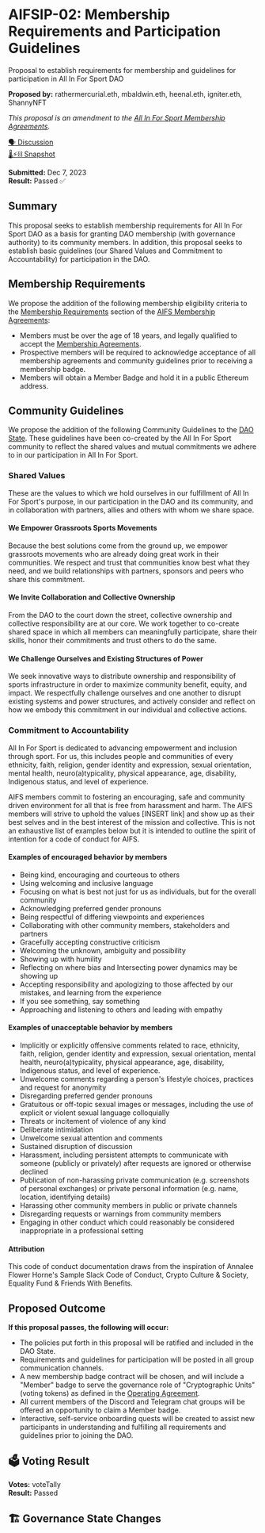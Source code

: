 # AIFSIP-02: Membership Requirements and Participation Guidelines

Proposal to establish requirements for membership and guidelines for participation in All In For Sport DAO

**Proposed by:** rathermercurial.eth, mbaldwin.eth, heenal.eth, igniter.eth, ShannyNFT

*This proposal is an amendment to the [All In For Sport Membership Agreements](https://state.allinforsport.org/policies/membership)*.

[🗣️ Discussion](https://discuss.allinforsport.org/discussion/14135-aifsip02-membership-requirements-and-participation-guidelines)  
[🌡️⚡⛓️ Snapshot](https://snapshot.org/#/allinforsport.eth/proposal/0x8f6b32a309da19028568a03c69ba0ec34e511bcf20a65283ece6448d3bb1ec15)

**Submitted:** Dec 7, 2023  
**Result:** Passed ✅

## Summary

This proposal seeks to establish membership requirements for All In For Sport DAO as a basis for granting DAO membership (with governance authority) to its community members. In addition, this proposal seeks to establish basic guidelines (our Shared Values and Commitment to Accountability) for participation in the DAO.

## Membership Requirements

We propose the addition of the following membership eligibility criteria to the [Membership Requirements](https://state.allinforsport.org/policies/membership#membership-requirements) section of the [AIFS Membership Agreements](https://state.allinforsport.org/policies/membership):

- Members must be over the age of 18 years, and legally qualified to accept the [Membership Agreements](https://state.allinforsport.org/policies/membership).
- Prospective members will be required to acknowledge acceptance of all membership agreements and community guidelines prior to receiving a membership badge.
- Members will obtain a Member Badge and hold it in a public Ethereum address.

## Community Guidelines

We propose the addition of the following Community Guidelines to the [DAO State](https://state.allinforsport.org/). These guidelines have been co-created by the All In For Sport community to reflect the shared values and mutual commitments we adhere to in our participation in All In For Sport.

### Shared Values

These are the values to which we hold ourselves in our fulfillment of All In For Sport's purpose, in our participation in the DAO and its community, and in collaboration with partners, allies and others with whom we share space.

#### We Empower Grassroots Sports Movements

Because the best solutions come from the ground up, we empower grassroots movements who are already doing great work in their communities. We respect and trust that communities know best what they need, and we build relationships with partners, sponsors and peers who share this commitment.

#### We Invite Collaboration and Collective Ownership

From the DAO to the court down the street, collective ownership and collective responsibility are at our core. We work together to co-create shared space in which all members can meaningfully participate, share their skills, honor their commitments and trust others to do the same.

#### We Challenge Ourselves and Existing Structures of Power

We seek innovative ways to distribute ownership and responsibility of sports infrastructure in order to maximize community benefit, equity, and impact. We respectfully challenge ourselves and one another to disrupt existing systems and power structures, and actively consider and reflect on how we embody this commitment in our individual and collective actions.

### Commitment to Accountability

All In For Sport is dedicated to advancing empowerment and inclusion through sport. For us, this includes people and communities of every ethnicity, faith, religion, gender identity and expression, sexual orientation, mental health, neuro(a)typicality, physical appearance, age, disability, Indigenous status, and level of experience.

AIFS members commit to fostering an encouraging, safe and community driven environment for all that is free from harassment and harm. The AIFS members will strive to uphold the values [INSERT link] and show up as their best selves and in the best interest of the mission and collective. This is not an exhaustive list of examples below but it is intended to outline the spirit of intention for a code of conduct for AIFS.

#### Examples of encouraged behavior by members

- Being kind, encouraging and courteous to others
- Using welcoming and inclusive language
- Focusing on what is best not just for us as individuals, but for the overall community
- Acknowledging preferred gender pronouns
- Being respectful of differing viewpoints and experiences
- Collaborating with other community members, stakeholders and partners
- Gracefully accepting constructive criticism
- Welcoming the unknown, ambiguity and possibility
- Showing up with humility
- Reflecting on where bias and Intersecting power dynamics may be showing up
- Accepting responsibility and apologizing to those affected by our mistakes, and learning from the experience
- If you see something, say something
- Approaching and listening to others and leading with empathy

#### Examples of unacceptable behavior by members

- Implicitly or explicitly offensive comments related to race, ethnicity, faith, religion, gender identity and expression, sexual orientation, mental health, neuro(a)typicality, physical appearance, age, disability, Indigenous status, and level of experience.
- Unwelcome comments regarding a person's lifestyle choices, practices and request for anonymity
- Disregarding preferred gender pronouns
- Gratuitous or off-topic sexual images or messages, including the use of explicit or violent sexual language colloquially
- Threats or incitement of violence of any kind
- Deliberate intimidation
- Unwelcome sexual attention and comments
- Sustained disruption of discussion
- Harassment, including persistent attempts to communicate with someone (publicly or privately) after requests are ignored or otherwise declined
- Publication of non-harassing private communication (e.g. screenshots of personal exchanges) or private personal information (e.g. name, location, identifying details)
- Harassing other community members in public or private channels
- Disregarding requests or warnings from community members
- Engaging in other conduct which could reasonably be considered inappropriate in a professional setting

#### Attribution

This code of conduct documentation draws from the inspiration of Annalee Flower Horne's Sample Slack Code of Conduct, Crypto Culture & Society, Equality Fund & Friends With Benefits.

## Proposed Outcome

**If this proposal passes, the following will occur:**

- The policies put forth in this proposal will be ratified and included in the DAO State.
- Requirements and guidelines for participation will be posted in all group communication channels.
- A new membership badge contract will be chosen, and will include a "Member" badge to serve the governance role of "Cryptographic Units" (voting tokens) as defined in the [Operating Agreement](https://state.allinforsport.org/policies/membership/operating-agreement).
- All current members of the Discord and Telegram chat groups will be offered an opportunity to claim a Member badge.
- Interactive, self-service onboarding quests will be created to assist new participants in understanding and fulfilling all requirements and guidelines prior to joining the DAO.

## 🗳️ Voting Result

**Votes:**  voteTally  
**Result:**  Passed

## 🏗️ Governance State Changes
